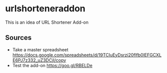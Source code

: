 # urlshorteneraddon

This is an idea of URL Shortener Add-on

## Sources

* Take a master spreadsheet https://docs.google.com/spreadsheets/d/19TCIuEyDsrzi20flfb0lEFGCXLE6PJ7z332_uZ3DCjI/copy
* Test the add-on https://goo.gl/RBELDe

